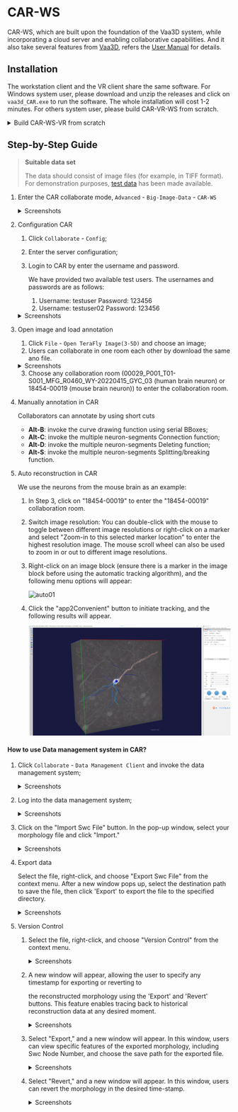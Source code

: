 # CAR-WS

CAR-WS, which are built upon the foundation of the Vaa3D system, while incorporating a cloud server and enabling collaborative capabilities. And it also take several features from [Vaa3D](http://www.vaa3d.org/), refers the [User Manual](https://github.com/Vaa3D/Vaa3D_Wiki/wiki/UserManual.wiki) for details.

## Installation

The workstation client and the VR client share the same software. For Windows system user, please download and unzip the releases and click on `vaa3d_CAR.exe` to run the software. The whole installation will cost 1-2 minutes. For others system user, please build CAR-VR-WS from scratch.

<details>
<summary>Build CAR-WS-VR from scratch</summary>

CAR-WS and CAR-VR clients share the same codebase based on Qt 4.7.3. You can refer to the following tutorials to compile.

- [On Linux](https://github.com/Vaa3D/Vaa3D_Wiki/wiki/Build-Vaa3D-on-Linux): Build CAR-VR-WS with MSVC and QMake.
- [On Windows](https://github.com/Vaa3D/Vaa3D_Wiki/wiki/Build-Vaa3D-on-Windows-(QMake)): Build CAR-VR-WS with LLVM and QMake.
- [On Mac](https://github.com/Vaa3D/Vaa3D_Wiki/wiki/Build-Vaa3D-on-Mac-OS): Build CAR-VR-WS with GCC and 
</details>

## Step-by-Step Guide

> **Suitable data set**
>
> The data should consist of image files (for example, in TIFF format). For demonstration purposes, [test data](../assets/demo_image_data) has been made available.

1. Enter the CAR collaborate mode, `Advanced` - `Big-Image-Data` - `CAR-WS`

    <details>
    <summary>Screenshots</summary>

    ![Entering](../assets/ws_entering.png)
    </details>

2. Configuration CAR

    1. Click `Collaborate` - `Config`;

    2. Enter the server configuration;

    3. Login to CAR by enter the username and password.

       We have provided two available test users. The usernames and passwords are as follows:

       1. Username: testuser Password: 123456
       2. Username: testuser02 Password: 123456
    <details>
    <summary>Screenshots</summary>

    ![Configuration](../assets/ws_config.png)

    ![Authorization](../assets/ws_auth.png)
    </details>

3. Open image and load annotation

    1. Click `File` - `Open TeraFly Image(3-5D)` and choose an image;
    2. Users can collaborate in one room each other by download the same ano file.
    <details>
    <summary>Screenshots</summary>

    ![Load Ano 1](../assets/ws_load_ano_1.png)

    ![Load Ano 2](../assets/ws_load_ano_2.png)
    </details>

    3. Choose any collaboration room (00029_P001_T01-S001_MFG_R0460_WY-20220415_GYC_03  (human brain neuron) or 18454-00019 (mouse brain neuron)) to enter the collaboration room.

4. Manually annotation in CAR

    Collaborators can annotate by using short cuts

    - **Alt-B**: invoke the curve drawing function using serial BBoxes;
    - **Alt-C**: invoke the multiple neuron-segments Connection function;
    - **Alt-D**: invoke the multiple neuron-segments Deleting function;
    - **Alt-S**: invoke the multiple neuron-segments Splitting/breaking function.

5. Auto reconstruction in CAR
   
   We use the neurons from the mouse brain as an example:
   
   1. In Step 3, click on "18454-00019" to enter the "18454-00019" collaboration room.

   2. Switch image resolution: You can double-click with the mouse to toggle between different image resolutions or right-click on a marker and select "Zoom-in to this selected marker location" to enter the highest resolution image. The mouse scroll wheel can also be used to zoom in or out to different image resolutions.

   3. Right-click on an image block (ensure there is a marker in the image block before using the automatic tracking algorithm), and the following menu options will appear:

      ![auto01](../assets/auto01.png)

   4. Click the "app2Convenient" button to initiate tracking, and the following results will appear.

      ![auto02](../assets/auto02.png)

#### How to use Data management system in CAR?

1. Click `Collaborate` - `Data Management Client` and invoke the data management system;

   <details>
   <summary>Screenshots</summary>

   ![ws_dbms_01](../assets/ws_dbms_01.png)
   </details>

2. Log into the data management system;

   <details>
   <summary>Screenshots</summary>

   ![ws_dbms_login](../assets/ws_dbms_login.png)
   </details>

3. Click on the "Import Swc File" button. In the pop-up window, select your morphology file and click "Import."

   <details>
   <summary>Screenshots</summary>

   ![ws_dbms_import_swc_01](../assets/ws_dbms_import_swc_01.png)

   ![ws_dbms_import_swc_02](../assets/ws_dbms_import_swc_02.png)
   </details>

4. Export data

   Select the file, right-click, and choose "Export Swc File" from the context menu. After a new window pops up, select the destination path to save the file, then click 'Export' to export the file to the specified directory.
   
   <details>
   <summary>Screenshots</summary>
   
   ![ws_dbms_export_swc_01](../assets/ws_dbms_export_swc_01.png)

   ![ws_dbms_export_swc_02](../assets/ws_dbms_export_swc_02.png)
   </details>

5. Version Control 

   1. Select the file, right-click, and choose "Version Control" from the context menu.

      <details>
      <summary>Screenshots</summary>
      ![version_control_00](../assets/version_control_00.png)
      </details>
      
   2. A new window will appear, allowing the user to specify any timestamp for exporting or reverting to  
   
      the reconstructed morphology using the 'Export' and 'Revert' buttons. This feature enables tracing back to historical reconstruction data at any desired moment.
   
      <details>
      <summary>Screenshots</summary>
      ![version_control_01](../assets/version_control_01.png)
      </details>
      
   3. Select "Export," and a new window will appear. In this window, users can view specific features of the exported morphology, including Swc Node Number, and choose the save path for the exported file.
   
      <details>
      <summary>Screenshots</summary>
      ![version_control_02](../assets/version_control_02.png)
      </details>
   
   4. Select "Revert," and a new window will appear. In this window, users can revert the morphology in the desired time-stamp.
   
      <details>
      <summary>Screenshots</summary>
      
      ​    ![revert](../assets/revert.png)

​		</details>
